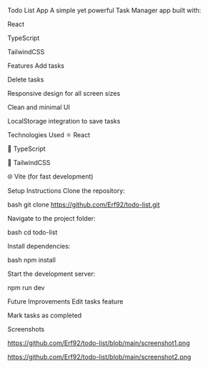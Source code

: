 Todo List App
A simple yet powerful Task Manager app built with:

React

TypeScript

TailwindCSS

Features
Add tasks

Delete tasks

Responsive design for all screen sizes

Clean and minimal UI


LocalStorage integration to save tasks

Technologies Used
⚛️ React

📜 TypeScript

🎨 TailwindCSS

🌐 Vite (for fast development)

Setup Instructions
Clone the repository:

bash
git clone https://github.com/Erf92/todo-list.git

Navigate to the project folder:

bash
cd todo-list

Install dependencies:

bash
npm install

Start the development server:

npm run dev

Future Improvements
Edit tasks feature

Mark tasks as completed

Screenshots

https://github.com/Erf92/todo-list/blob/main/screenshot1.png

https://github.com/Erf92/todo-list/blob/main/screenshot2.png
